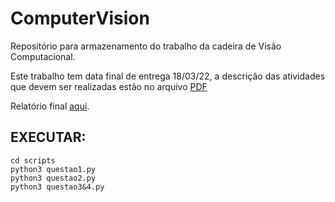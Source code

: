 # ComputerVision
Repositório para armazenamento do trabalho da cadeira de Visão Computacional. 

Este trabalho tem data final de entrega 18/03/22, a descrição das atividades que devem ser realizadas estão no arquivo [PDF](visao_trabalho1_2022.pdf)

Relatório final [aqui](Relatorio_CMP_197_Trabalho_1.pdf).

## EXECUTAR:

```
cd scripts
python3 questao1.py
python3 questao2.py
python3 questao3&4.py
